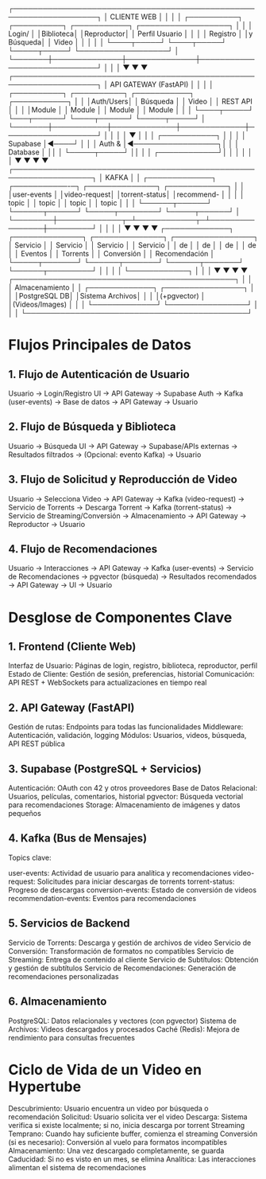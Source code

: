 ┌───────────────────────────────────────────────────────────────────┐
│                           CLIENTE WEB                             │
│                                                                   │
│  ┌──────────┐  ┌──────────┐  ┌───────────┐  ┌──────────────────┐  │
│  │  Login/  │  │Biblioteca│  │Reproductor│  │  Perfil Usuario  │  │
│  │ Registro │  │y Búsqueda│  │  Video    │  │                  │  │
│  └────┬─────┘  └────┬─────┘  └─────┬─────┘  └──────────────────┘  │
└───────┼──────────────┼──────────────┼─────────────────────────────┘
        │              │              │
        ▼              ▼              ▼
┌───────────────────────────────────────────────────────────────────┐
│                         API GATEWAY (FastAPI)                     │
│                                                                   │
│  ┌──────────┐ ┌──────────┐ ┌───────────┐ ┌───────────┐            │
│  │Auth/Users│ │ Búsqueda │ │   Video   │ │ REST API  │            │
│  │Module    │ │ Module   │ │  Module   │ │ Module    │            │
│  └────┬─────┘ └───┬──────┘ └────┬──────┘ └─────┬─────┘            │
└───────┼───────────┼─────────────┼─────────────┼───────────────────┘
        │           │             │             │
        ▼           │             │             │
  ┌───────────┐     │             │             │
  │ Supabase  │◄────┘             │             │
  │ Auth &    │◄─────────────────┐│             │
  │ Database  │                  ││             │
  └─────┬─────┘                  ││             │
        │           ┌────────────┘│             │
        │           │             │             │
        ▼           ▼             ▼             ▼
┌──────────────────────────────────────────────────────────────────┐
│                          KAFKA                                   │
│ ┌─────────────┐ ┌───────────-─┐ ┌──────────────┐ ┌────────────┐  │
│ │user-events  │ │video-request│ │torrent-status│ │recommend-  │  │
│ │   topic     │ │   topic     │ │    topic     │ │   topic    │  │
│ └──────┬──────┘ └──────┬──────┘ └─────┬────────┘ └─────┬──────┘  │
└────────┼─────────────┬─┴────────────┬─┴────────────────┼─────────┘
         │             │              │                  │
         ▼             ▼              ▼                  ▼
┌─────────────┐ ┌──────────────┐ ┌──────────────┐ ┌────────────────┐
│  Servicio   │ │  Servicio    │ │  Servicio    │ │   Servicio     │
│    de       │ │     de       │ │     de       │ │      de        │
│  Eventos    │ │   Torrents   │ │  Conversión  │ │ Recomendación  │
└─────┬───────┘ └──────┬───────┘ └──────┬───────┘ └──────┬─────────┘
      │                │                │                │
      └────────────┐   │                │                │
                   ▼   ▼                ▼                ▼
           ┌─────────────────────────────────────────────┐
           │                                             │
           │          Almacenamiento                     │
           │  ┌─────────────┐  ┌────────────────┐        │
           │  │PostgreSQL DB│  │Sistema Archivos│        │
           │  │(+pgvector)  │  │(Videos/Images) │        │
           │  └─────────────┘  └────────────────┘        │
           │                                             │
           └─────────────────────────────────────────────┘


# Flujos Principales de Datos

## 1. Flujo de Autenticación de Usuario
Usuario → Login/Registro UI → API Gateway → Supabase Auth → 
Kafka (user-events) → Base de datos → API Gateway → Usuario

## 2. Flujo de Búsqueda y Biblioteca
Usuario → Búsqueda UI → API Gateway → Supabase/APIs externas → 
Resultados filtrados → (Opcional: evento Kafka) → Usuario

## 3. Flujo de Solicitud y Reproducción de Video
Usuario → Selecciona Video → API Gateway → 
Kafka (video-request) → Servicio de Torrents → 
Descarga Torrent → Kafka (torrent-status) → 
Servicio de Streaming/Conversión → Almacenamiento → 
API Gateway → Reproductor → Usuario

## 4. Flujo de Recomendaciones
Usuario → Interacciones → API Gateway → Kafka (user-events) → 
Servicio de Recomendaciones → pgvector (búsqueda) → 
Resultados recomendados → API Gateway → UI → Usuario

# Desglose de Componentes Clave


## 1. Frontend (Cliente Web)

Interfaz de Usuario: Páginas de login, registro, biblioteca, reproductor, perfil
Estado de Cliente: Gestión de sesión, preferencias, historial
Comunicación: API REST + WebSockets para actualizaciones en tiempo real


## 2. API Gateway (FastAPI)

Gestión de rutas: Endpoints para todas las funcionalidades
Middleware: Autenticación, validación, logging
Módulos: Usuarios, videos, búsqueda, API REST pública


## 3. Supabase (PostgreSQL + Servicios)

Autenticación: OAuth con 42 y otros proveedores
Base de Datos Relacional: Usuarios, películas, comentarios, historial
pgvector: Búsqueda vectorial para recomendaciones
Storage: Almacenamiento de imágenes y datos pequeños


## 4. Kafka (Bus de Mensajes)

Topics clave:

user-events: Actividad de usuario para analítica y recomendaciones
video-request: Solicitudes para iniciar descargas de torrents
torrent-status: Progreso de descargas
conversion-events: Estado de conversión de videos
recommendation-events: Eventos para recomendaciones



## 5. Servicios de Backend

Servicio de Torrents: Descarga y gestión de archivos de video
Servicio de Conversión: Transformación de formatos no compatibles
Servicio de Streaming: Entrega de contenido al cliente
Servicio de Subtítulos: Obtención y gestión de subtítulos
Servicio de Recomendaciones: Generación de recomendaciones personalizadas


## 6. Almacenamiento

PostgreSQL: Datos relacionales y vectores (con pgvector)
Sistema de Archivos: Videos descargados y procesados
Caché (Redis): Mejora de rendimiento para consultas frecuentes


# Ciclo de Vida de un Video en Hypertube

Descubrimiento: Usuario encuentra un video por búsqueda o recomendación
Solicitud: Usuario solicita ver el video
Descarga: Sistema verifica si existe localmente; si no, inicia descarga por torrent
Streaming Temprano: Cuando hay suficiente buffer, comienza el streaming
Conversión (si es necesario): Conversión al vuelo para formatos incompatibles
Almacenamiento: Una vez descargado completamente, se guarda
Caducidad: Si no es visto en un mes, se elimina
Analítica: Las interacciones alimentan el sistema de recomendaciones